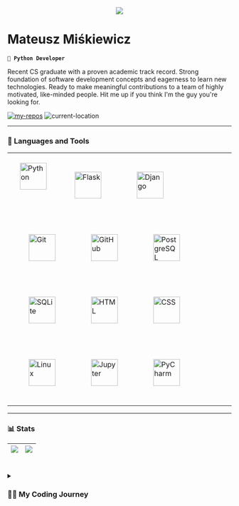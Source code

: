 <p align="center">
  <img src=https://user-images.githubusercontent.com/32812860/228994946-09781515-b6c1-4e54-8cbe-478e84c679c3.gif></img>
  </p>

# Mateusz Miśkiewicz

**`🐍 Python Developer`**

Recent CS graduate with a proven academic track record. Strong foundation of software development concepts and eagerness to learn new technologies. Ready to make meaningful contributions to a team of highly motivated, like-minded people. Hit me up if you think I'm the guy you're looking for.



<p align="left">
<a href="https://github.com/mmiskiewicz?tab=repositories">
<img alt="my-repos" title="My repos" src="https://custom-icon-badges.demolab.com/badge/-My%20Repos-blue?style=for-the-badge&logoColor=white&logo=repo"/></a>
<img alt="current-location" title="Current location" src="https://custom-icon-badges.demolab.com/badge/Gdansk-Poland-purple?style=for-the-badge&logo=location&logoColor=white"/>
</p>

---

### 🧰 Languages and Tools

<table cellspacing="0" cellpadding="0" style="border-collapse: collapse;"><tr><td>
<img align="left" alt="Python" width="60px" style="padding:20px; margin-bottom:20px;" src="https://cdn.jsdelivr.net/gh/devicons/devicon/icons/python/python-original.svg"/>
<img align="left" alt="Flask" width="60px" src="https://user-images.githubusercontent.com/32812860/236621757-b4489c8f-3bfb-4ee6-9f36-75dc94c4715a.png" style="padding:20px; margin:20px;" />
<img align="left" alt="Django" width="60px" style="padding:20px; margin:20px;" src="https://user-images.githubusercontent.com/32812860/236620104-d074caac-f559-4d33-978d-ce500eed7f7a.jpg"/>
<img align="left" alt="Git" width="60px" style="padding:20px; margin:20px;" src="https://cdn.jsdelivr.net/gh/devicons/devicon/icons/git/git-original.svg" />
<img align="left" alt="GitHub" width="60px" style="padding:20px; margin:20px;" src="https://user-images.githubusercontent.com/32812860/236637611-d8fb5c69-1831-47ee-ade3-33996a9da287.png" />
<img align="left" alt="PostgreSQL" width="60px" style="padding:20px; margin:20px;" src="https://cdn.jsdelivr.net/gh/devicons/devicon/icons/postgresql/postgresql-original.svg" />
<img align="left" alt="SQLite" width="60px" style="padding:20px; margin:20px;" src="https://cdn.jsdelivr.net/gh/devicons/devicon/icons/sqlite/sqlite-original.svg" />
<img align="left" alt="HTML" width="60px" style="padding:20px; margin:20px;" src="https://cdn.jsdelivr.net/gh/devicons/devicon/icons/html5/html5-plain.svg" />
<img align="left" alt="CSS" width="60px" style="padding:20px; margin:20px;" src="https://cdn.jsdelivr.net/gh/devicons/devicon/icons/css3/css3-plain.svg" />
<img align="left" alt="Linux" width="60px" style="padding:20px; margin:20px;" src="https://cdn.jsdelivr.net/gh/devicons/devicon/icons/linux/linux-original.svg" />
<img align="left" alt="Jupyter" width="60px" style="padding:20px; margin:20px;" src="https://cdn.jsdelivr.net/gh/devicons/devicon/icons/jupyter/jupyter-original.svg" />
<img align="left" alt="PyCharm" width="60px" style="padding:20px; margin:20px;" src="https://user-images.githubusercontent.com/32812860/236621812-97b00a38-967d-4799-af4e-1adac1c979aa.png" />
  </td>
  </tr>
</table>
  
---

### 📊 Stats

| <img src="https://github-readme-stats.vercel.app/api?username=mmiskiewicz&show_icons=true&theme=radical" /> | <img src="https://streak-stats.demolab.com?user=mmiskiewicz&theme=radical&border_radius=4.5" /> | 
| ------------- | ------------- |

#

<details>
 <summary><h3>👨‍💻 My Coding Journey</h3></summary>
<p>👋 Thanks for swinging by! I'm Mateusz and I really do appreciate your taking the time to get acquainted with my profile!</p>
<p></p>
<p>It's such a cliché, but I've been passionate about programming since I was a little kid 👶 I still vividly remember the time when I was running a website dedicated entirely on Worms video game series 🎮 (if you haven't played it, please do, because it's awesome!). I had 5 active users (at best) on daily basis and I felt like I was on top of the world. Don't get any ideas. I'm not going to share it with you, because I'd be embarrassed 😅 </p>
<p>Fast forward a couple years later (as I was playing Worms less and less unfortunately), I realized that programming and doing computer stuff 💻 is something that I actually love doing 🤍 I felt really lucky, because not everybody gets a chance to make a living from a passion. I didn't want to mess this up, so I've decided to fully pursue my dreams, which resulted in my educational journey being a long and winding road 🎹 (pun intended).</p>
  <p>I've recently started being more active around here as I've just graduated from Gdańsk University of Technology 🎓 There's a lot of exciting things I'm working on and I can't wait to share them with you! In the meantime, please take a look around and check out some of my projects. <a href="https://github.com/mmiskiewicz/M-Store">M-Store</a> is probably one of the most interesting ones at the moment, so you'd probably want to take a peek that one 👀 While it ain't perfect, it does show that I have a good grasp of backend development and Python in general 🐍 Oh, and also don't hesitate to shoot me an email or give me a call as I'm currently looking for job opportunities! 💼 You just went through all that text, so you might as well reach out to me!</p>

Have a good one!
<p>Mateusz</p>
</details>
